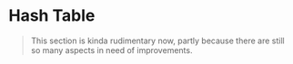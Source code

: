 # Hash Table
> This section is kinda rudimentary now, partly because there are still so many aspects in need of improvements.